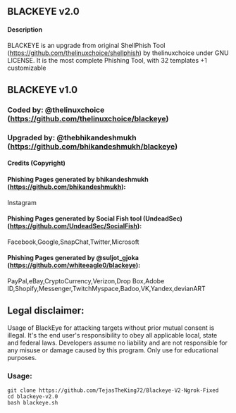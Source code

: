## BLACKEYE v2.0

#### Description
BLACKEYE is an upgrade from original ShellPhish Tool (https://github.com/thelinuxchoice/shellphish) by thelinuxchoice under GNU LICENSE. It is the most complete Phishing Tool,  with 32 templates +1 customizable

## BLACKEYE v1.0
### Coded by: @thelinuxchoice (https://github.com/thelinuxchoice/blackeye)
### Upgraded by: @thebhikandeshmukh (https://github.com/bhikandeshmukh/blackeye)

#### Credits (Copyright)
#### Phishing Pages generated by bhikandeshmukh (https://github.com/bhikandeshmukh):
Instagram
#### Phishing Pages generated by Social Fish tool (UndeadSec) (https://github.com/UndeadSec/SocialFish):
Facebook,Google,SnapChat,Twitter,Microsoft
#### Phishing Pages generated by @suljot_gjoka (https://github.com/whiteeagle0/blackeye):
PayPal,eBay,CryptoCurrency,Verizon,Drop Box,Adobe ID,Shopify,Messenger,TwitchMyspace,Badoo,VK,Yandex,devianART

## Legal disclaimer:
Usage of BlackEye for attacking targets without prior mutual consent is illegal. It's the end user's responsibility to obey all applicable local, state and federal laws. Developers assume no liability and are not responsible for any misuse or damage caused by this program. Only use for educational purposes.


### Usage:
```
git clone https://github.com/TejasTheKing72/Blackeye-V2-Ngrok-Fixed
cd blackeye-v2.0
bash blackeye.sh
```
